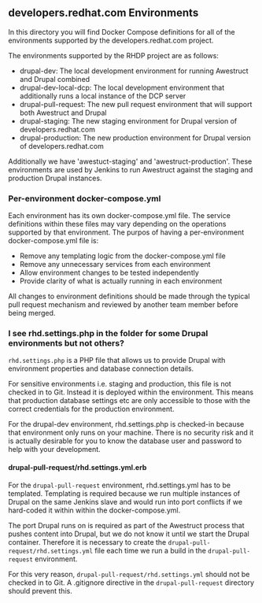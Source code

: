 ## developers.redhat.com Environments

In this directory you will find Docker Compose definitions for all of the environments supported by the
developers.redhat.com project.

The environments supported by the RHDP project are as follows:

* drupal-dev: The local development environment for running Awestruct and Drupal combined
* drupal-dev-local-dcp: The local development environment that additionally runs a local instance of the DCP server
* drupal-pull-request: The new pull request environment that will support both Awestruct and Drupal
* drupal-staging: The new staging environment for Drupal version of developers.redhat.com
* drupal-production: The new production environment for Drupal version of developers.redhat.com

Additionally we have 'awestuct-staging' and 'awestruct-production'. These environments are used by Jenkins to run
Awestruct against the staging and production Drupal instances. 

### Per-environment docker-compose.yml

Each environment has its own docker-compose.yml file. The service definitions within these files may vary depending on
the operations supported by that environment. The purpos of having a per-environment docker-compose.yml file is:

* Remove any templating logic from the docker-compose.yml file
* Remove any unnecessary services from each environment
* Allow environment changes to be tested independently
* Provide clarity of what is actually running in each environment

All changes to environment definitions should be made through the typical pull request mechanism and reviewed by another
team member before being merged.


### I see rhd.settings.php in the folder for some Drupal environments but not others?

`rhd.settings.php` is a PHP file that allows us to provide Drupal with environment properties and database connection
details. 

For sensitive environments i.e. staging and production, this file is not checked in to Git. Instead
it is deployed within the environment. This means that production database settings etc are only accessible to those
with the correct credentials for the production environment.

For the drupal-dev environment, rhd.settings.php is checked-in because that environment only runs on your machine. There
is no security risk and it is actually desirable for you to know the database user and password to help with
your development.

#### drupal-pull-request/rhd.settings.yml.erb

For the `drupal-pull-request` environment, rhd.settings.yml has to be templated. Templating is required because we run
multiple instances of Drupal on the same Jenkins slave and would run into port conflicts if we hard-coded it within
within the docker-compose.yml.  

The port Drupal runs on is required as part of the Awestruct process that pushes content into Drupal, but we do not know
it until we start the Drupal container. Therefore it is necessary to create the `drupal-pull-request/rhd.settings.yml` 
file each time we run a build in the `drupal-pull-request` environment.

For this very reason, `drupal-pull-request/rhd.settings.yml` should not be checked in to Git. A .gitignore directive in
the `drupal-pull-request` directory should prevent this.